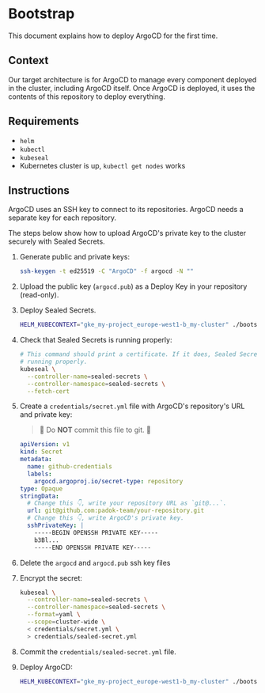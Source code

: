 # Bootstrap

This document explains how to deploy ArgoCD for the first time.

## Context

Our target architecture is for ArgoCD to manage every component deployed in the
cluster, including ArgoCD itself. Once ArgoCD is deployed, it uses the contents
of this repository to deploy everything.

## Requirements

- `helm`
- `kubectl`
- `kubeseal`
- Kubernetes cluster is up, `kubectl get nodes` works

## Instructions

ArgoCD uses an SSH key to connect to its repositories. ArgoCD needs a separate
key for each repository.

The steps below show how to upload ArgoCD's private key to the cluster securely
with Sealed Secrets.

1. Generate public and private keys:

   ```bash
   ssh-keygen -t ed25519 -C "ArgoCD" -f argocd -N ""
   ```

2. Upload the public key (`argocd.pub`) as a Deploy Key in your repository (read-only).

3. Deploy Sealed Secrets.

   ```bash
   HELM_KUBECONTEXT="gke_my-project_europe-west1-b_my-cluster" ./bootstrap/scripts/deploy-sealed-secrets.sh
   ```

4. Check that Sealed Secrets is running properly:

   ```bash
   # This command should print a certificate. If it does, Sealed Secrets is
   # running properly.
   kubeseal \
     --controller-name=sealed-secrets \
     --controller-namespace=sealed-secrets \
     --fetch-cert
   ```

5. Create a `credentials/secret.yml` file with ArgoCD's repository's URL and private key:

   > 🚨 Do **NOT** commit this file to git. 🚨

   ```yaml
   apiVersion: v1
   kind: Secret
   metadata:
     name: github-credentials
     labels:
       argocd.argoproj.io/secret-type: repository
   type: Opaque
   stringData:
     # Change this 👇, write your repository URL as `git@...`.
     url: git@github.com:padok-team/your-repository.git
     # Change this 👇, write ArgoCD's private key.
     sshPrivateKey: |
       -----BEGIN OPENSSH PRIVATE KEY-----
       b3Bl...
       -----END OPENSSH PRIVATE KEY-----
   ```

6. Delete the `argocd` and `argocd.pub` ssh key files

7. Encrypt the secret:

   ```bash
   kubeseal \
     --controller-name=sealed-secrets \
     --controller-namespace=sealed-secrets \
     --format=yaml \
     --scope=cluster-wide \
     < credentials/secret.yml \
     > credentials/sealed-secret.yml
   ```

8. Commit the `credentials/sealed-secret.yml` file.

9. Deploy ArgoCD:

   ```bash
   HELM_KUBECONTEXT="gke_my-project_europe-west1-b_my-cluster" ./bootstrap/scripts/deploy-argocd.sh
   ```
